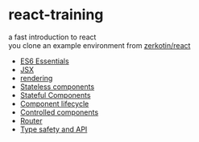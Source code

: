 # react-training
a fast introduction to react  
you clone an example environment from [zerkotin/react](http://github.com/zerkotin/react)

- [ES6 Essentials](docs/ES6.md)
- [JSX](docs/JSX.md)
- [rendering](docs/rendering.md)
- [Stateless components](docs/stateless-components.md)
- [Stateful Components](docs/stateful-components.md)
- [Component lifecycle](docs/component-lifecycle.md)
- [Controlled components](docs/controlled-components.md)
- [Router](docs/router.md)
- [Type safety and API](docs/prop-types.md)
